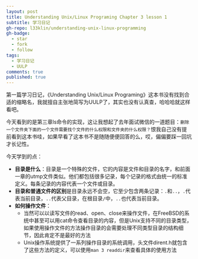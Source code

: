 ```yaml
---
layout: post
title: Understanding Unix/Linux Programing Chapter 3 lesson 1
subtitle: 学习日记
gh-repo: l33klin/understanding-unix-linux-programming
gh-badge:
  - star
  - fork
  - follow
tags:
  - 学习日记
  - UULP
comments: true
published: true
---
```


第一篇学习日记，《Understanding Unix/Linux Programing》这本书没有找到合适的缩略名，我就擅自主张地简写为UULP了，其实也没有认真查，哈哈哈就这样看吧。

今天看到的是第三章ls命令的实现，这让我想起了去年面试微信的一道题目：`删除一个文件夹下面的一个文件需要找个文件的什么权限和文件夹的什么权限？`恨我自己没有提前看到这本书哇，如果早看了这本书不是随随便便回答的么，哎，偏偏要踩一回坑才长记性。

今天学到的点：
- **目录是什么**：目录是一个特殊的文件，它的内容是文件和目录的名字，和前面一章的utmp文件类似。他们都包括很多记录，每个记录的格式由统一的标准定义。每条记录的内容代表一个文件或目录。
- **目录和普通文件的区别**是目录永远不会空，它至少包含两条记录：`.`和`..`，`.`代表当前目录，`..`代表父目录，在根目录`/`中，`..`也代表当前目录。
- **如何操作文件**：
    - 当然可以以读写文件的read、open、close来操作文件，在FreeBSD的系统中甚至可以用cat命令查看目录的内容，但是Unix支持不同的目录类型，如果使用操作文件的方法操作目录的会需要处理不同类型目录的结构细节，因此肯定不是最好的方法
    - Unix操作系统提供了一系列操作目录的系统调用，头文件dirent.h就包含了这些方法的定义，可以使用`man 3 readdir`来查看具体的使用方法
